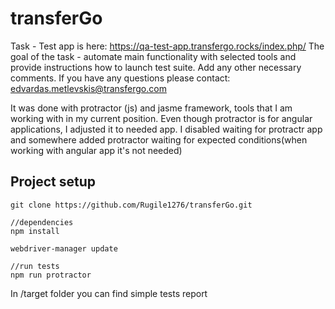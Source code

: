 # transferGo

Task - Test app is here: https://qa-test-app.transfergo.rocks/index.php/ The goal of the task - automate main functionality with selected tools and provide instructions how to launch test suite. Add any other necessary comments. If you have any questions please contact: edvardas.metlevskis@transfergo.com ​

It was done with protractor (js) and jasme framework, tools that I am working with in my current position.
Even though protractor is for angular applications, I adjusted it to needed app.
I disabled waiting for protractr app and somewhere added protractor waiting for expected conditions(when working with angular app it's not needed)

## Project setup

```
git clone https://github.com/Rugile1276/transferGo.git

//dependencies
npm install

webdriver-manager update

//run tests
npm run protractor

```

In /target folder you can find simple tests report